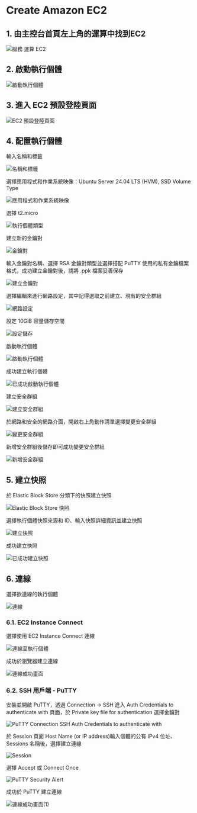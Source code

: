# Create Amazon EC2

## 1. 由主控台首頁左上角的運算中找到EC2

![服務 運算 EC2](https://github.com/user-attachments/assets/1b64d438-d38c-4862-9c1f-e349e245f560)

## 2. 啟動執行個體

![啟動執行個體](https://github.com/user-attachments/assets/b458b89a-d2f3-4416-b329-23a1321b15d7)

## 3. 進入 EC2 預設登陸頁面

![EC2 預設登陸頁面](https://github.com/user-attachments/assets/7dd1e5da-a113-475a-9fdd-715f720c9920)

## 4. 配置執行個體

輸入名稱和標籤

![名稱和標籤](https://github.com/user-attachments/assets/5f29e5ad-b8bc-44c7-9c55-454594ceeb1c)

選擇應用程式和作業系統映像：Ubuntu Server 24.04 LTS (HVM), SSD Volume Type

![應用程式和作業系統映像](https://github.com/user-attachments/assets/9149f419-82e8-49b7-a69e-3622a0ba3fb2)

選擇 t2.micro

![執行個體類型](https://github.com/user-attachments/assets/be0861da-f14f-4850-addd-4fe9dbcfae31)

建立新的金鑰對

![金鑰對](https://github.com/user-attachments/assets/85ab28b5-d150-4024-81f4-4aa229362265)

輸入金鑰對名稱、選擇 RSA 金鑰對類型並選擇搭配 PuTTY 使用的私有金鑰檔案格式，成功建立金鑰對後，請將 .ppk 檔案妥善保存

![建立金鑰對](https://github.com/user-attachments/assets/d6280f70-86be-4d0c-a25e-3e7f7af1ef02)

選擇編輯來進行網路設定，其中記得選取之前建立、現有的安全群組

![網路設定](https://github.com/user-attachments/assets/f27ab17f-8b20-44f8-b751-6d7bf6c3d380)

設定 10GiB 容量儲存空間

![設定儲存](https://github.com/user-attachments/assets/939e578e-218e-48cd-86db-5fdc7fb468ac)

啟動執行個體

![啟動執行個體](https://github.com/user-attachments/assets/54f94d45-9653-478a-b42a-c7e2597ca4ae)

成功建立執行個體

![已成功啟動執行個體](https://github.com/user-attachments/assets/28fed2de-d461-470a-8bc3-527d30915ec7)

建立安全群組

![建立安全群組](https://github.com/user-attachments/assets/35cbfcea-41e7-42e1-9482-bb13e994563d)

於網路和安全的網路介面，開啟右上角動作清單選擇變更安全群組

![變更安全群組](https://github.com/user-attachments/assets/4e875ff0-f023-4024-bbce-3dc853398a91)

新增安全群組後儲存即可成功變更安全群組

![新增安全群組](https://github.com/user-attachments/assets/244defd7-006a-4827-9316-ad807b26bebf)

## 5. 建立快照

於 Elastic Block Store 分類下的快照建立快照

![Elastic Block Store 快照](https://github.com/user-attachments/assets/16ee5c5e-a02c-46b7-89f6-bdc9aa139cf4)

選擇執行個體快照來源和 ID、輸入快照詳細資訊並建立快照

![建立快照](https://github.com/user-attachments/assets/e5405b29-e62b-48e4-a30b-6d84b1452d98)

成功建立快照

![已成功建立快照](https://github.com/user-attachments/assets/0a84996f-1d4c-479f-9f8d-1328a51f0935)

## 6. 連線

選擇欲連線的執行個體

![連線](https://github.com/user-attachments/assets/456538c3-829b-4886-b370-174c542aed81)

### 6.1. EC2 Instance Connect

選擇使用 EC2 Instance Connect 連線

![連線至執行個體](https://github.com/user-attachments/assets/0c5580b3-eca4-4c2a-951d-4f6fdea80f3e)

成功於瀏覽器建立連線

![連線成功畫面](https://github.com/user-attachments/assets/b14f3b94-5453-4767-b155-526e8dcefffe)

### 6.2. SSH 用戶端 - PuTTY

安裝並開啟 PuTTY，透過 Connection -> SSH 進入 Auth Credentials to authenticate with 頁面，於 Private key file for authentication 選擇金鑰對

![PuTTY Connection SSH Auth Credentials to authenticate with](https://github.com/user-attachments/assets/501d6b48-223b-4339-9b6d-9b9b90b7da60)

於 Session 頁面 Host Name (or IP address)輸入個體的公有 IPv4 位址、Sessions 名稱後，選擇建立連線

![Session](https://github.com/user-attachments/assets/5704043d-3d75-4c05-9c01-2c0bafab33e5)

選擇 Accept 或 Connect Once

![PuTTY Security Alert](https://github.com/user-attachments/assets/edc46371-82fe-4183-b25d-4301630277b8)

成功於 PuTTY 建立連線

![連線成功畫面(1)](https://github.com/user-attachments/assets/90a2bc0a-490b-40c3-b304-8a2199b5b614)
